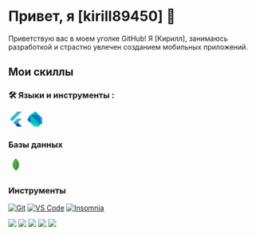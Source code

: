 # Привет, я [kirill89450] 👋

Приветствую вас в моем уголке GitHub! Я [Кирилл], занимаюсь разработкой и страстно увлечен созданием мобильных приложений.


## Мои скиллы


### :hammer_and_wrench: Языки и инструменты :
<div>
  <img src="https://github.com/devicons/devicon/blob/master/icons/flutter/flutter-original.svg" title="Flutter" alt="Flutter" width="30" height="30"/>&nbsp;
  <img src="https://github.com/devicons/devicon/blob/master/icons/dart/dart-original.svg" title="Dart" alt="Dart" width="30" height="30"/>&nbsp;
 
</div>

### Базы данных

<img src="https://github.com/devicons/devicon/blob/master/icons/mongodb/mongodb-original.svg" title="MongoDB" alt="MongoDB" width="30" height="30"/>&nbsp;

### Инструменты
[![Git](https://img.shields.io/badge/Git-★★★-red)](https://git-scm.com/)
[![VS Code](https://img.shields.io/badge/VS_Code-★★☆-blueviolet)](https://code.visualstudio.com/)
[![Insomnia](https://img.shields.io/badge/Insomnia-★★★-purple)](https://insomnia.rest/)


![](https://github-profile-summary-cards.vercel.app/api/cards/profile-details?username=kirill89450&theme=solarized_dark)
![](https://github-profile-summary-cards.vercel.app/api/cards/most-commit-language?username=kirill89450&theme=solarized_dark)
![](https://github-profile-summary-cards.vercel.app/api/cards/repos-per-language?username=kirill89450&theme=solarized_dark)
![](https://github-profile-summary-cards.vercel.app/api/cards/stats?username=kirill89450&theme=solarized_dark)
![](https://github-profile-summary-cards.vercel.app/api/cards/productive-time?username=kirill89450&theme=solarized_dark)
